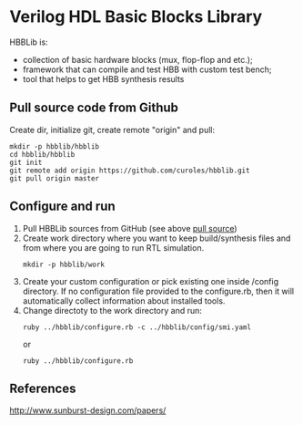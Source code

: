 Verilog HDL Basic Blocks Library
================================

HBBLib is:
- collection of basic hardware blocks (mux, flop-flop and etc.);
- framework that can compile and test HBB with custom test bench;
- tool that helps to get HBB synthesis results

Pull source code from Github
----------------------------

Create dir, initialize git, create remote "origin" and pull:
```
mkdir -p hbblib/hbblib
cd hbblib/hbblib
git init
git remote add origin https://github.com/curoles/hbblib.git 
git pull origin master
```

Configure and run
-----------------
1. Pull HBBLib sources from GitHub (see above [pull source](#pull-source-code-from-github-))
2. Create work directory where you want to keep build/synthesis files and from where you are going
   to run RTL simulation.
   ```
   mkdir -p hbblib/work
   ```
3. Create your custom configuration or pick existing one inside /config directory. If no configuration
   file provided to the configure.rb, then it will automatically collect information about installed tools.
4. Change directoty to the work directory and run:
   ```
   ruby ../hbblib/configure.rb -c ../hbblib/config/smi.yaml
   ```
   or
   ```
   ruby ../hbblib/configure.rb
   ```

References
----------
http://www.sunburst-design.com/papers/

